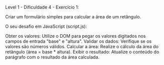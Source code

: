 Level 1 - Dificuldade 4 - Exercício 1: 

Criar um formulário simples para calcular a área de um retângulo.

O seu desafio em JavaScript (script.js):

Obter os valores: Utilize o DOM para pegar os valores digitados nos campos de entrada "base" e "altura".
Validar os dados: Verifique se os valores são números válidos.
Calcular a área: Realize o cálculo da área do retângulo (área = base * altura).
Exibir o resultado: Atualize o conteúdo do parágrafo com o resultado da área calculada.